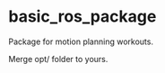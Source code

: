 basic_ros_package
=================

Package for motion planning workouts.


Merge opt/ folder to yours.
